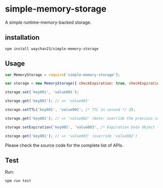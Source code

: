 # simple-memory-storage
A simple runtime-memory-backed storage.

## installation
`npm install waychan23/simple-memory-storage`

## Usage

```javascript
var MemoryStorage = require('simple-memory-storage');

var storage = new MemoryStorage({ checkExpiration: true, checkExpirationInterval: 3000 });

storage.set('key001', 'value001');

storage.get('key001'); // => 'value001'

storage.setTTL('key001', 'value002', /* TTL in second */ 2);

storage.get('key001'); // => 'value002' (Note: override the previous value 'value001')

storage.setExpiration('key001', 'value003', /* Expiration Date Object */ new Date(new Date().getTime() + 5000));

storage.get('key001'); // => 'value003' (override 'value002')
```
Please check the source code for the complete list of APIs.

## Test

Run:  
```
npm run test
```
